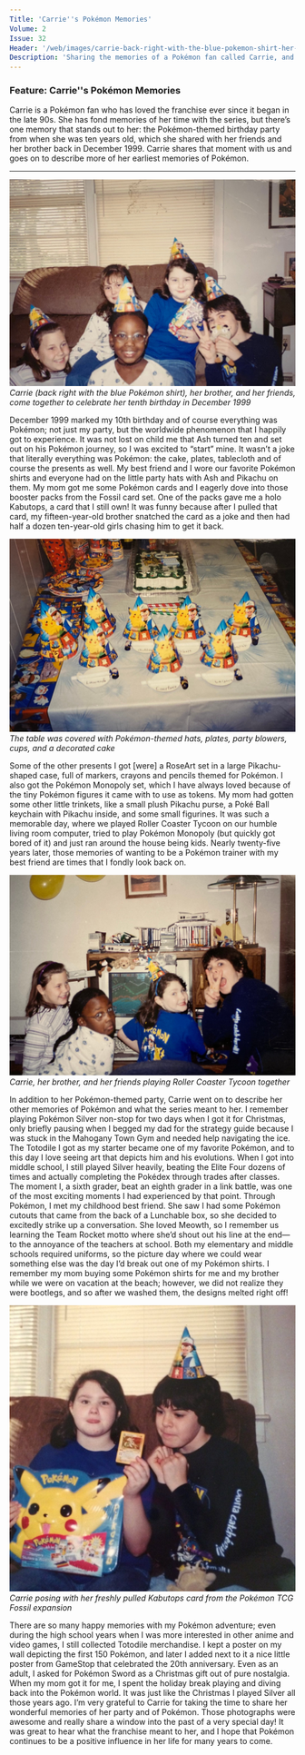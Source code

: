 ```yaml
---
Title: 'Carrie''s Pokémon Memories'
Volume: 2
Issue: 32
Header: '/web/images/carrie-back-right-with-the-blue-pokemon-shirt-her-brother-and-her-friends-come-together-to-celebrate.jpeg'
Description: 'Sharing the memories of a Pokémon fan called Carrie, and her awesome Pokémon-themed birthday party in 1999! Plus, a recap of the latest Pokémon news'
---
```

### Feature: Carrie''s Pokémon Memories
Carrie is a Pokémon fan who has loved the franchise ever since it began in the late 90s. She has fond memories of her time with the series, but there’s one memory that stands out to her: the Pokémon-themed birthday party from when she was ten years old, which she shared with her friends and her brother back in December 1999. Carrie shares that moment with us and goes on to describe more of her earliest memories of Pokémon.
* * *

[![Carrie (back right with the blue Pokémon shirt), her brother, and her friends, come together to celebrate her tenth birthday in December 1999](/web/images/carrie-back-right-with-the-blue-pokemon-shirt-her-brother-and-her-friends-come-together-to-celebrate.jpeg)](/web/images/carrie-back-right-with-the-blue-pokemon-shirt-her-brother-and-her-friends-come-together-to-celebrate.jpeg)*Carrie (back right with the blue Pokémon shirt), her brother, and her friends, come together to celebrate her tenth birthday in December 1999*

December 1999 marked my 10th birthday and of course everything was Pokémon; not just my party, but the worldwide phenomenon that I happily got to experience. It was not lost on child me that Ash turned ten and set out on his Pokémon journey, so I was excited to “start” mine.
It wasn’t a joke that literally everything was Pokémon: the cake, plates, tablecloth and of course the presents as well. My best friend and I wore our favorite Pokémon shirts and everyone had on the little party hats with Ash and Pikachu on them. My mom got me some Pokémon cards and I eagerly dove into those booster packs from the Fossil card set. One of the packs gave me a holo Kabutops, a card that I still own! It was funny because after I pulled that card, my fifteen-year-old brother snatched the card as a joke and then had half a dozen ten-year-old girls chasing him to get it back.

[![The table was covered with Pokémon-themed hats, plates, party blowers, cups, and a decorated cake](/web/images/the-table-was-covered-with-pokemon-themed-hats-plates-party-blowers-cups-and-a-decorated-cake.jpeg)](/web/images/the-table-was-covered-with-pokemon-themed-hats-plates-party-blowers-cups-and-a-decorated-cake.jpeg)*The table was covered with Pokémon-themed hats, plates, party blowers, cups, and a decorated cake*

Some of the other presents I got \[were\] a RoseArt set in a large Pikachu-shaped case, full of markers, crayons and pencils themed for Pokémon. I also got the Pokémon Monopoly set, which I have always loved because of the tiny Pokémon figures it came with to use as tokens. My mom had gotten some other little trinkets, like a small plush Pikachu purse, a Poké Ball keychain with Pikachu inside, and some small figurines.
It was such a memorable day, where we played Roller Coaster Tycoon on our humble living room computer, tried to play Pokémon Monopoly (but quickly got bored of it) and just ran around the house being kids. Nearly twenty-five years later, those memories of wanting to be a Pokémon trainer with my best friend are times that I fondly look back on.

[![Carrie, her brother, and her friends playing Roller Coaster Tycoon together](/web/images/carrie-her-brother-and-her-friends-playing-roller-coaster-tycoon-together.jpeg)](/web/images/carrie-her-brother-and-her-friends-playing-roller-coaster-tycoon-together.jpeg)*Carrie, her brother, and her friends playing Roller Coaster Tycoon together*

In addition to her Pokémon-themed party, Carrie went on to describe her other memories of Pokémon and what the series meant to her.
I remember playing Pokémon Silver non-stop for two days when I got it for Christmas, only briefly pausing when I begged my dad for the strategy guide because I was stuck in the Mahogany Town Gym and needed help navigating the ice. The Totodile I got as my starter became one of my favorite Pokémon, and to this day I love seeing art that depicts him and his evolutions. When I got into middle school, I still played Silver heavily, beating the Elite Four dozens of times and actually completing the Pokédex through trades after classes. The moment I, a sixth grader, beat an eighth grader in a link battle, was one of the most exciting moments I had experienced by that point.
Through Pokémon, I met my childhood best friend. She saw I had some Pokémon cutouts that came from the back of a Lunchable box, so she decided to excitedly strike up a conversation. She loved Meowth, so I remember us learning the Team Rocket motto where she’d shout out his line at the end—to the annoyance of the teachers at school. Both my elementary and middle schools required uniforms, so the picture day where we could wear something else was the day I’d break out one of my Pokémon shirts. I remember my mom buying some Pokémon shirts for me and my brother while we were on vacation at the beach; however, we did not realize they were bootlegs, and so after we washed them, the designs melted right off!

[![Carrie posing with her freshly pulled Kabutops card from the Pokémon TCG Fossil expansion](/web/images/carrie-posing-with-her-freshly-pulled-kabutops-card-from-the-pokemon-tcg-fossil-expansion.jpeg)](/web/images/carrie-posing-with-her-freshly-pulled-kabutops-card-from-the-pokemon-tcg-fossil-expansion.jpeg)*Carrie posing with her freshly pulled Kabutops card from the Pokémon TCG Fossil expansion*

There are so many happy memories with my Pokémon adventure; even during the high school years when I was more interested in other anime and video games, I still collected Totodile merchandise. I kept a poster on my wall depicting the first 150 Pokémon, and later I added next to it a nice little poster from GameStop that celebrated the 20th anniversary. Even as an adult, I asked for Pokémon Sword as a Christmas gift out of pure nostalgia. When my mom got it for me, I spent the holiday break playing and diving back into the Pokémon world. It was just like the Christmas I played Silver all those years ago.
I’m very grateful to Carrie for taking the time to share her wonderful memories of her party and of Pokémon. Those photographs were awesome and really share a window into the past of a very special day! It was great to hear what the franchise meant to her, and I hope that Pokémon continues to be a positive influence in her life for many years to come.